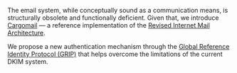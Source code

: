 The email system, while conceptually sound as a communication means, is structurally obsolete and functionally deficient. Given that, we introduce [Cargomail](https://github.com/cargomail-org/cargomail) — a reference implementation of the [Revised Internet Mail Architecture](https://github.com/cargomail-org/cargomail?tab=readme-ov-file#revised-internet-mail-architecture).

We propose a new authentication mechanism through the [Global Reference Identity Protocol (GRIP)](https://github.com/cargomail-org/grip) that helps overcome the limitations of the current DKIM system.